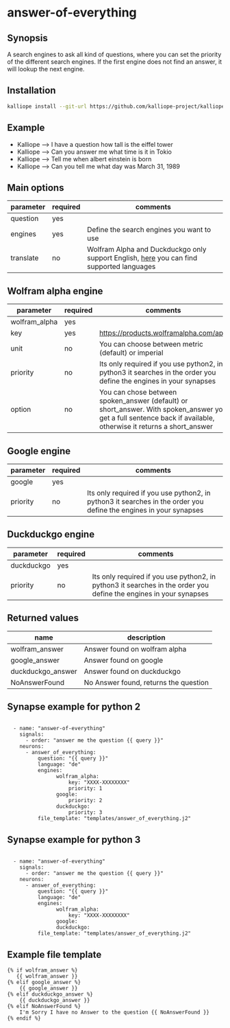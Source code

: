 # answer-of-everything

## Synopsis
A search engines to ask all kind of questions, where you can set the priority of the different search engines. If the first engine does not find an answer, it will lookup the next engine.


## Installation
```bash
kalliope install --git-url https://github.com/kalliope-project/kalliope_neuron_answer_of_everything.git
```

## Example
- Kalliope --> I have a question how tall is the eiffel tower 
- Kalliope --> Can you answer me what time is it in Tokio
- Kalliope --> Tell me when albert einstein is born
- Kalliope --> Can you tell me what day was March 31, 1989


## Main options
| parameter        | required | comments                                     |
|------------------|----------|----------------------------------------------|
| question         | yes      |                                              |
| engines          | yes      | Define the search engines you want to use    |
| translate        | no       | Wolfram Alpha and Duckduckgo only support English, [here](https://py-googletrans.readthedocs.io/en/latest/#googletrans-languages) you can find supported languages |

## Wolfram alpha engine
| parameter        | required | comments                                     |
|------------------|----------|----------------------------------------------|
| wolfram_alpha    | yes      |                                              |
| key              | yes      | https://products.wolframalpha.com/api/       |
| unit             | no       | You can choose between metric (default) or imperial |
| priority         | no       | Its only required if you use python2, in python3 it searches in the order you define the engines in your synapses | 
| option           | no       | You can chose between spoken_answer (default) or short_answer. With spoken_answer you get a full sentence back if available, otherwise it returns a short_answer| 


## Google engine
| parameter        | required | comments                                     |
|------------------|----------|----------------------------------------------|
| google           | yes      |                                              |
| priority         | no       | Its only required if you use python2, in python3 it searches in the order you define the engines in your synapses | 

## Duckduckgo engine
| parameter        | required | comments                                     |
|------------------|----------|----------------------------------------------|
| duckduckgo       | yes      |                                              |
| priority         | no       | Its only required if you use python2, in python3 it searches in the order you define the engines in your synapses | 

## Returned values
| name             | description                           | 
|------------------|---------------------------------------|
| wolfram_answer   | Answer found on wolfram alpha         |
| google_answer    | Answer found on google                |
| duckduckgo_answer| Answer found on duckduckgo            |
| NoAnswerFound    | No Answer found, returns the question |


## Synapse example for python 2
```
  
  - name: "answer-of-everything"
    signals: 
      - order: "answer me the question {{ query }}"
    neurons:
      - answer_of_everything:
          question: "{{ query }}"
          language: "de"
          engines:  
                wolfram_alpha: 
                    key: "XXXX-XXXXXXXX"
                    priority: 1
                google:
                    priority: 2
                duckduckgo:
                    priority: 3
          file_template: "templates/answer_of_everything.j2" 

```
## Synapse example for python 3
```
  
  - name: "answer-of-everything"
    signals: 
      - order: "answer me the question {{ query }}"
    neurons:
      - answer_of_everything:
          question: "{{ query }}"
          language: "de"
          engines:  
                wolfram_alpha: 
                    key: "XXXX-XXXXXXXX"
                google:
                duckduckgo:
          file_template: "templates/answer_of_everything.j2" 

```



## Example file template
```
{% if wolfram_answer %} 
   {{ wolfram_answer }}
{% elif google_answer %}
    {{ google_answer }}
{% elif duckduckgo_answer %}
    {{ duckduckgo_answer }}
{% elif NoAnswerFound %} 
    I'm Sorry I have no Answer to the question {{ NoAnswerFound }}
{% endif %}

 ```
